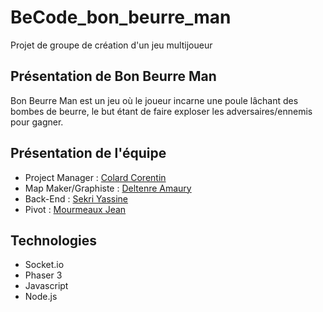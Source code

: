 # BeCode_bon_beurre_man
Projet de groupe de création d'un jeu multijoueur


## Présentation de Bon Beurre Man

Bon Beurre Man est un jeu où le joueur incarne une poule lâchant des bombes de beurre, le but étant de faire exploser les adversaires/ennemis pour gagner.

## Présentation de l'équipe


* Project Manager : [Colard Corentin](https://github.com/c-corentin)
* Map Maker/Graphiste : [Deltenre Amaury](https://github.com/AmauD)
* Back-End : [Sekri Yassine](https://github.com/MiniYass)
* Pivot : [Mourmeaux Jean](https://github.com/Daxdrena)


## Technologies 

* Socket.io
* Phaser 3
* Javascript
* Node.js

